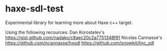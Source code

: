# haxe-sdl-test

Experimental library for learning more about Haxe c++ target.

Using the following recources:
Dan Korostelev's https://gist.github.com/nadako/c8aec20c2a7751348f91
Nicolas Cannasse's https://github.com/ncannasse/hxsdl
https://github.com/snowkit/linc_sdl

